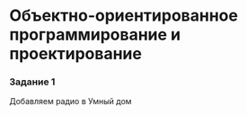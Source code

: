 # Объектно-ориентированное программирование и проектирование

### Задание 1
Добавляем радио в Умный дом

